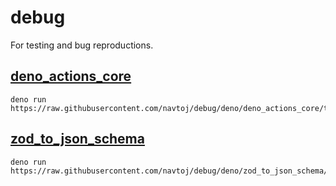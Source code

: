 # debug
For testing and bug reproductions.

## [deno_actions_core](deno_actions_core/test.ts)
```shell
deno run https://raw.githubusercontent.com/navtoj/debug/deno/deno_actions_core/test.ts
```

## [zod_to_json_schema](zod_to_json_schema/test.ts)
```shell
deno run https://raw.githubusercontent.com/navtoj/debug/deno/zod_to_json_schema/test.ts
```
